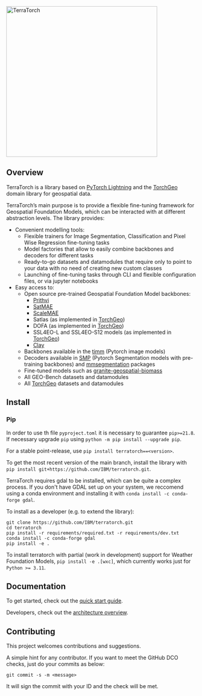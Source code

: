
<img src="https://github.com/user-attachments/assets/f8c9586f-6220-4a53-9669-2aee3300b492" alt="TerraTorch"  width="400"/>

## Overview
TerraTorch is a library based on [PyTorch Lightning](https://lightning.ai/docs/pytorch/stable/) and the [TorchGeo](https://github.com/microsoft/torchgeo) domain library
for geospatial data. 

TerraTorch’s main purpose is to provide a flexible fine-tuning framework for Geospatial Foundation Models, which can be interacted with at different abstraction levels. The library provides:

- Convenient modelling tools:
    - Flexible trainers for Image Segmentation, Classification and Pixel Wise Regression fine-tuning tasks
    - Model factories that allow to easily combine backbones and decoders for different tasks
    - Ready-to-go datasets and datamodules that require only to point to your data with no need of creating new custom classes
    - Launching of fine-tuning tasks through CLI and flexible configuration files, or via jupyter notebooks
- Easy access to:
    - Open source pre-trained Geospatial Foundation Model backbones:
      * [Prithvi](https://huggingface.co/ibm-nasa-geospatial/Prithvi-100M)
      * [SatMAE](https://sustainlab-group.github.io/SatMAE/)
      * [ScaleMAE](https://github.com/bair-climate-initiative/scale-mae)
      * Satlas (as implemented in [TorchGeo](https://github.com/microsoft/torchgeo))
      * DOFA (as implemented in [TorchGeo](https://github.com/microsoft/torchgeo))
      * SSL4EO-L and SSL4EO-S12 models (as implemented in [TorchGeo](https://github.com/microsoft/torchgeo))
      * [Clay](https://github.com/Clay-foundation/model)
    - Backbones available in the [timm](https://github.com/huggingface/pytorch-image-models) (Pytorch image models)
    - Decoders available in [SMP](https://github.com/qubvel/segmentation_models.pytorch) (Pytorch Segmentation models with pre-training backbones) and [mmsegmentation](https://github.com/open-mmlab/mmsegmentation) packages
    - Fine-tuned models such as [granite-geospatial-biomass](https://huggingface.co/ibm-granite/granite-geospatial-biomass)
    - All GEO-Bench datasets and datamodules
    - All [TorchGeo](https://github.com/microsoft/torchgeo) datasets and datamodules 

## Install
### Pip
In order to use th file `pyproject.toml` it is necessary to guarantee `pip>=21.8`. If necessary upgrade `pip` using `python -m pip install --upgrade pip`. 

For a stable point-release, use `pip install terratorch==<version>`.

[comment]: <If you prefer to get the most recent version of the main branch, install the library with `pip install git+https://github.com/IBM/terratorch.git`.>
To get the most recent version of the main branch, install the library with `pip install git+https://github.com/IBM/terratorch.git`.

[comment]: <Another alternative is to install using [pipx](https://github.com/pypa/pipx) via `pipx install terratorch`, which creates an isolated environment and allows the user to run the application as a common CLI tool, with no need of installing dependencies or activating environments.>

TerraTorch requires gdal to be installed, which can be quite a complex process. If you don't have GDAL set up on your system, we reccomend using a conda environment and installing it with `conda install -c conda-forge gdal`.

To install as a developer (e.g. to extend the library):
```
git clone https://github.com/IBM/terratorch.git
cd terratorch
pip install -r requirements/required.txt -r requirements/dev.txt
conda install -c conda-forge gdal
pip install -e .
```

To install terratorch with partial (work in development) support for Weather Foundation Models, `pip install -e .[wxc]`, which currently works just for `Python >= 3.11`. 

## Documentation

To get started, check out the [quick start guide](https://ibm.github.io/terratorch/quick_start).

Developers, check out the [architecture overview](https://ibm.github.io/terratorch/architecture).

## Contributing

This project welcomes contributions and suggestions.

A simple hint for any contributor. If you want to meet the GitHub DCO checks, just do your commits as below:
```
git commit -s -m <message>
```
It will sign the commit with your ID and the check will be met. 

